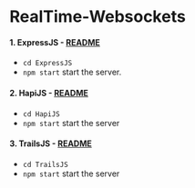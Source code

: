 # RealTime-Websockets

#### 1. ExpressJS - [README](https://github.com/JSbotHQ/RealTime-WebSockets/tree/master/ExpressJS)
  - `cd ExpressJS`
  - `npm start` start the server.

#### 2. HapiJS - [README](https://github.com/JSbotHQ/RealTime-WebSockets/tree/master/HapiJS)
  - `cd HapiJS`
  - `npm start` start the server

#### 3. TrailsJS - [README](https://github.com/JSbotHQ/RealTime-WebSockets/tree/master/TrailsJS)
  - `cd TrailsJS`
  - `npm start` start the server
